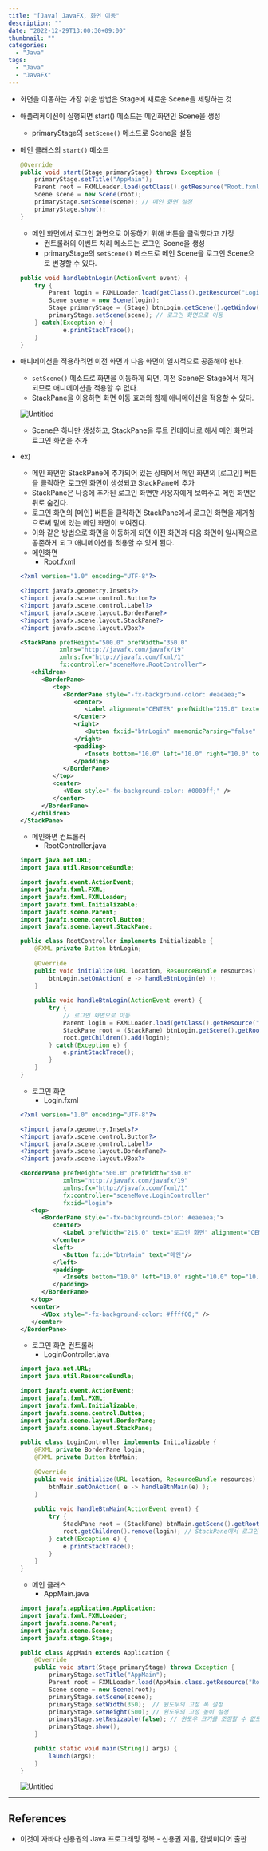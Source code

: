```yaml
---
title: "[Java] JavaFX, 화면 이동"
description: ""
date: "2022-12-29T13:00:30+09:00"
thumbnail: ""
categories:
  - "Java"
tags:
  - "Java"
  - "JavaFX"
---
```

<!--more-->

- 화면을 이동하는 가장 쉬운 방법은 Stage에 새로운 Scene을 세팅하는 것
- 애플리케이션이 실행되면 start() 메소드는 메인화면인 Scene을 생성
    - primaryStage의 `setScene()` 메소드로 Scene을 설정
- 메인 클래스의 `start()` 메소드
    
    ```java
    @Override
    public void start(Stage primaryStage) throws Exception {
    	primaryStage.setTitle("AppMain");
    	Parent root = FXMLLoader.load(getClass().getResource("Root.fxml"));
    	Scene scene = new Scene(root);
    	primaryStage.setScene(scene); // 메인 화면 설정
    	primaryStage.show();
    }
    ```
    
    - 메인 화면에서 로그인 화면으로 이동하기 위해 버튼을 클릭했다고 가정
        - 컨트롤러의 이벤트 처리 메소드는 로그인 Scene을 생성
        - primaryStage의 `setScene()` 메소드로 메인 Scene을 로그인 Scene으로 변경할 수 있다.
    
    ```java
    public void handlebtnLogin(ActionEvent event) {
    	try {
    		Parent login = FXMLLoader.load(getClass().getResource("Login.fxml"));
    		Scene scene = new Scene(login);
    		Stage primaryStage = (Stage) btnLogin.getScene().getWindow();
    		primaryStage.setScene(scene); // 로그인 화면으로 이동
    	} catch(Exception e) {
    			e.printStackTrace();
    	}
    }
    ```
    
- 애니메이션을 적용하려면 이전 화면과 다음 화면이 일시적으로 공존해야 한다.
    - `setScene()` 메소드로 화면을 이동하게 되면, 이전 Scene은 Stage에서 제거되므로 애니메이션을 적용할 수 없다.
    - StackPane을 이용하면 화면 이동 효과와 함께 애니메이션을 적용할 수 있다.
    
    ![Untitled](/images/lang_java/javaFx/화면_이동/Untitled.png)
    
    - Scene은 하나만 생성하고, StackPane을 루트 컨테이너로 해서 메인 화면과 로그인 화면을 추가
- ex)
    - 메인 화면만 StackPane에 추가되어 있는 상태에서 메인 화면의 [로그인] 버튼을 클릭하면 로그인 화면이 생성되고 StackPane에 추가
    - StackPane은 나중에 추가된 로그인 화면만 사용자에게 보여주고 메인 화면은 뒤로 숨긴다.
    - 로그인 화면의 [메인] 버튼을 클릭하면 StackPane에서 로그인 화면을 제거함으로써 밑에 있는 메인 화면이 보여진다.
    - 이와 같은 방법으로 화면을 이동하게 되면 이전 화면과 다음 화면이 일시적으로 공존하게 되고 애니메이션을 적용할 수 있게 된다.
    - 메인화면
        - Root.fxml
    
    ```xml
    <?xml version="1.0" encoding="UTF-8"?>
    
    <?import javafx.geometry.Insets?>
    <?import javafx.scene.control.Button?>
    <?import javafx.scene.control.Label?>
    <?import javafx.scene.layout.BorderPane?>
    <?import javafx.scene.layout.StackPane?>
    <?import javafx.scene.layout.VBox?>
    
    <StackPane prefHeight="500.0" prefWidth="350.0" 
               xmlns="http://javafx.com/javafx/19" 
               xmlns:fx="http://javafx.com/fxml/1"
               fx:controller="sceneMove.RootController">
       <children>
          <BorderPane>
             <top>
                <BorderPane style="-fx-background-color: #eaeaea;">
                   <center>
                      <Label alignment="CENTER" prefWidth="215.0" text="메인 화면" />
                   </center>
                   <right>
                      <Button fx:id="btnLogin" mnemonicParsing="false" text="로그인" />
                   </right>
                   <padding>
                      <Insets bottom="10.0" left="10.0" right="10.0" top="10.0" />
                   </padding>
                </BorderPane>
             </top>
             <center>
                <VBox style="-fx-background-color: #0000ff;" />
             </center>
          </BorderPane>
       </children>
    </StackPane>
    ```
    
    - 메인화면 컨트롤러
        - RootController.java
    
    ```java
    import java.net.URL;
    import java.util.ResourceBundle;
    
    import javafx.event.ActionEvent;
    import javafx.fxml.FXML;
    import javafx.fxml.FXMLLoader;
    import javafx.fxml.Initializable;
    import javafx.scene.Parent;
    import javafx.scene.control.Button;
    import javafx.scene.layout.StackPane;
    
    public class RootController implements Initializable {
    	@FXML private Button btnLogin;
    	
    	@Override
    	public void initialize(URL location, ResourceBundle resources) {
    		btnLogin.setOnAction( e -> handleBtnLogin(e) );
    	}
    	
    	public void handleBtnLogin(ActionEvent event) {
    		try {
    			// 로그인 화면으로 이동
    			Parent login = FXMLLoader.load(getClass().getResource("Login.fxml"));
    			StackPane root = (StackPane) btnLogin.getScene().getRoot();
    			root.getChildren().add(login);
    		} catch(Exception e) {
    			e.printStackTrace();
    		}
    	}
    }
    ```
    
    - 로그인 화면
        - Login.fxml
    
    ```xml
    <?xml version="1.0" encoding="UTF-8"?>
    
    <?import javafx.geometry.Insets?>
    <?import javafx.scene.control.Button?>
    <?import javafx.scene.control.Label?>
    <?import javafx.scene.layout.BorderPane?>
    <?import javafx.scene.layout.VBox?>
    
    <BorderPane prefHeight="500.0" prefWidth="350.0" 
                xmlns="http://javafx.com/javafx/19" 
                xmlns:fx="http://javafx.com/fxml/1"
                fx:controller="sceneMove.LoginController"
                fx:id="login">
       <top>
          <BorderPane style="-fx-background-color: #eaeaea;">
             <center>
                <Label prefWidth="215.0" text="로그인 화면" alignment="CENTER" />
             </center>
             <left>
                <Button fx:id="btnMain" text="메인"/>
             </left>
             <padding>
                <Insets bottom="10.0" left="10.0" right="10.0" top="10.0" />
             </padding>
          </BorderPane>
       </top>
       <center>
          <VBox style="-fx-background-color: #ffff00;" />
       </center>
    </BorderPane>
    ```
    
    - 로그인 화면 컨트롤러
        - LoginController.java
    
    ```java
    import java.net.URL;
    import java.util.ResourceBundle;
    
    import javafx.event.ActionEvent;
    import javafx.fxml.FXML;
    import javafx.fxml.Initializable;
    import javafx.scene.control.Button;
    import javafx.scene.layout.BorderPane;
    import javafx.scene.layout.StackPane;
    
    public class LoginController implements Initializable {
    	@FXML private BorderPane login;
    	@FXML private Button btnMain;
    	
    	@Override
    	public void initialize(URL location, ResourceBundle resources) {
    		btnMain.setOnAction( e -> handleBtnMain(e) );
    	}
    	
    	public void handleBtnMain(ActionEvent event) {
    		try {
    			StackPane root = (StackPane) btnMain.getScene().getRoot();
    			root.getChildren().remove(login); // StackPane에서 로그인 화면 제거
    		} catch(Exception e) {
    			e.printStackTrace();
    		}
    	}
    }
    ```
    
    - 메인 클래스
        - AppMain.java
    
    ```java
    import javafx.application.Application;
    import javafx.fxml.FXMLLoader;
    import javafx.scene.Parent;
    import javafx.scene.Scene;
    import javafx.stage.Stage;
    
    public class AppMain extends Application {
    	@Override
    	public void start(Stage primaryStage) throws Exception {
    		primaryStage.setTitle("AppMain");
    		Parent root = FXMLLoader.load(AppMain.class.getResource("Root.fxml"));
    		Scene scene = new Scene(root);
    		primaryStage.setScene(scene);
    		primaryStage.setWidth(350);  // 윈도우의 고정 폭 설정
    		primaryStage.setHeight(500); // 윈도우의 고정 높이 설정
    		primaryStage.setResizable(false); // 윈도우 크기를 조정할 수 없도록 함
    		primaryStage.show();
    	}
    
    	public static void main(String[] args) {
    		launch(args);
    	}
    }
    ```
    
    ![Untitled](/images/lang_java/javaFx/화면_이동/Untitled%201.png)
    

---

## References

- 이것이 자바다 신용권의 Java 프로그래밍 정복 - 신용권 지음, 한빛미디어 출판